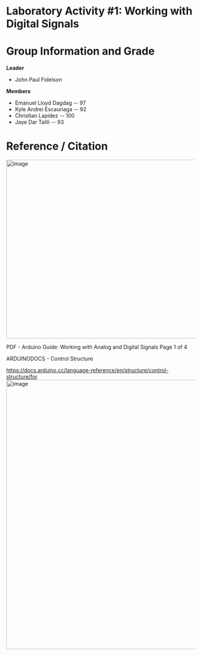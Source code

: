 # Laboratory Activity #1: Working with Digital Signals 

# Group Information and Grade

**Leader** 
- John Paul Fidelson
  
**Members**
- Emanuel Lloyd Dagdag -- 97
- Kyle Andrei Escauriaga -- 92
- Christian Lapidez -- 100
- Jaye Dar Talili -- 93


# Reference / Citation
<img width="596" height="476" alt="image" src="https://github.com/user-attachments/assets/ff2851ae-4873-4d5a-9e25-9571ddd6e668" />

PDF - Arduino Guide: Working with Analog and Digital Signals
Page 1 of 4

ARDUINODOCS - Control Structure

https://docs.arduino.cc/language-reference/en/structure/control-structure/for
<img width="912" height="717" alt="image" src="https://github.com/user-attachments/assets/af37759f-601c-44df-a8c7-b3166411bfb1" />
